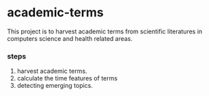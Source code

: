 # academic-terms

This project is to harvest academic terms from scientific literatures in computers science and health related areas.


### steps
1. harvest academic terms.
2. calculate the time features of terms 
3. detecting emerging topics. 

